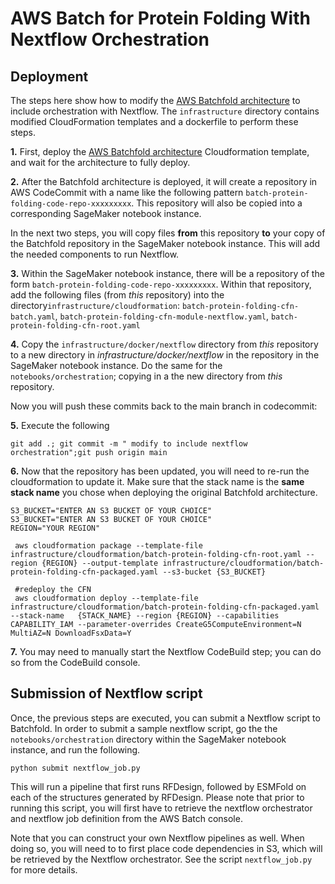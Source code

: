 # AWS Batch for Protein Folding With Nextflow Orchestration

## Deployment

The steps here show how to modify the [AWS Batchfold architecture](https://github.com/aws-solutions-library-samples/aws-batch-arch-for-protein-folding) to include orchestration with Nextflow. The `infrastructure` directory contains modified CloudFormation templates and a dockerfile to perform these steps.

**1.** First, deploy the [AWS Batchfold architecture](https://github.com/aws-solutions-library-samples/aws-batch-arch-for-protein-folding) Cloudformation template, and wait for the architecture to fully deploy.

**2.** After the Batchfold architecture is deployed, it will create a repository in AWS CodeCommit with a name like the following pattern `batch-protein-folding-code-repo-xxxxxxxxx`. This repository will also be copied into a corresponding SageMaker notebook instance.


In the next two steps, you will copy files **from** this repository **to** your copy of the Batchfold repository in the SageMaker notebook instance. This will add the needed components to run Nextflow. 

**3.** Within the SageMaker notebook instance, there will be a repository of the form `batch-protein-folding-code-repo-xxxxxxxxx`. Within that repository, add the following files (from *this* repository) into the directory`infrastructure/cloudformation`: `batch-protein-folding-cfn-batch.yaml`,  `batch-protein-folding-cfn-module-nextflow.yaml`, `batch-protein-folding-cfn-root.yaml`

**4.** Copy the `infrastructure/docker/nextflow` directory from *this* repository to a new directory in *infrastructure/docker/nextflow* in the repository in the SageMaker notebook instance. Do the same for the `notebooks/orchestration`; copying in a the new directory from *this* repository. 

Now you will push these commits back to the main branch in codecommit:

**5.** Execute the following


    git add .; git commit -m " modify to include nextflow orchestration";git push origin main
    
**6.** Now that the repository has been updated, you will need to re-run the cloudformation to update it. Make sure that the stack name is the **same stack name** you chose when deploying the original Batchfold architecture.


    S3_BUCKET="ENTER AN S3 BUCKET OF YOUR CHOICE"
    S3_BUCKET="ENTER AN S3 BUCKET OF YOUR CHOICE"
    REGION="YOUR REGION"
    
     aws cloudformation package --template-file infrastructure/cloudformation/batch-protein-folding-cfn-root.yaml --region {REGION} --output-template infrastructure/cloudformation/batch-protein-folding-cfn-packaged.yaml --s3-bucket {S3_BUCKET}
     
     #redeploy the CFN
     aws cloudformation deploy --template-file infrastructure/cloudformation/batch-protein-folding-cfn-packaged.yaml --stack-name   {STACK_NAME} --region {REGION} --capabilities CAPABILITY_IAM --parameter-overrides CreateG5ComputeEnvironment=N MultiAZ=N DownloadFsxData=Y
    
    
**7.** You may need to manually start the Nextflow CodeBuild step; you can do so from the CodeBuild console.

    

## Submission of Nextflow script

Once, the previous steps are executed, you can submit a Nextflow script to Batchfold. In order to submit a sample nextflow script, go the the `notebooks/orchestration` directory within the SageMaker notebook instance, and run the following.

    python submit nextflow_job.py

This will run a pipeline that first runs RFDesign, followed by ESMFold on each of the structures generated by RFDesign. Please note that prior to running this script, you will first have to retrieve the nextflow orchestrator and nextflow job definition from the AWS Batch console.

Note that you can construct your own Nextflow pipelines as well. When doing so, you will need to to first place code dependencies in S3, which will be retrieved by the Nextflow orchestrator. See the script `nextflow_job.py` for more details.
